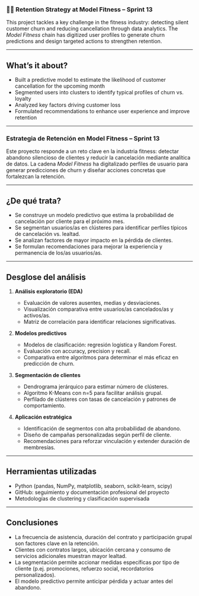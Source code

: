 ### 🏋️‍♀️ Retention Strategy at Model Fitness – Sprint 13

This project tackles a key challenge in the fitness industry: detecting silent customer churn and reducing cancellation through data analytics. The *Model Fitness* chain has digitized user profiles to generate churn predictions and design targeted actions to strengthen retention.

---

## What’s it about?

- Built a predictive model to estimate the likelihood of customer cancellation for the upcoming month  
- Segmented users into clusters to identify typical profiles of churn vs. loyalty  
- Analyzed key factors driving customer loss  
- Formulated recommendations to enhance user experience and improve retention

---

### Estrategia de Retención en Model Fitness – Sprint 13

Este proyecto responde a un reto clave en la industria fitness: detectar abandono silencioso de clientes y reducir la cancelación mediante analítica de datos. La cadena *Model Fitness* ha digitalizado perfiles de usuario para generar predicciones de churn y diseñar acciones concretas que fortalezcan la retención.

---

## ¿De qué trata?

- Se construye un modelo predictivo que estima la probabilidad de cancelación por cliente para el próximo mes.
- Se segmentan usuarios/as en clústeres para identificar perfiles típicos de cancelación vs. lealtad.
- Se analizan factores de mayor impacto en la pérdida de clientes.
- Se formulan recomendaciones para mejorar la experiencia y permanencia de los/as usuarios/as.

---

## Desglose del análisis

1. **Análisis exploratorio (EDA)**
   - Evaluación de valores ausentes, medias y desviaciones.
   - Visualización comparativa entre usuarios/as cancelados/as y activos/as.
   - Matriz de correlación para identificar relaciones significativas.

2. **Modelos predictivos**
   - Modelos de clasificación: regresión logística y Random Forest.
   - Evaluación con accuracy, precision y recall.
   - Comparativa entre algoritmos para determinar el más eficaz en predicción de churn.

3. **Segmentación de clientes**
   - Dendrograma jerárquico para estimar número de clústeres.
   - Algoritmo K-Means con n=5 para facilitar análisis grupal.
   - Perfilado de clústeres con tasas de cancelación y patrones de comportamiento.

4. **Aplicación estratégica**
   - Identificación de segmentos con alta probabilidad de abandono.
   - Diseño de campañas personalizadas según perfil de cliente.
   - Recomendaciones para reforzar vinculación y extender duración de membresías.

---

## Herramientas utilizadas

- Python (pandas, NumPy, matplotlib, seaborn, scikit-learn, scipy)
- GitHub: seguimiento y documentación profesional del proyecto
- Metodologías de clustering y clasificación supervisada

---

## Conclusiones

- La frecuencia de asistencia, duración del contrato y participación grupal son factores clave en la retención.
- Clientes con contratos largos, ubicación cercana y consumo de servicios adicionales muestran mayor lealtad.
- La segmentación permite accionar medidas específicas por tipo de cliente (p.ej. promociones, refuerzo social, recordatorios personalizados).
- El modelo predictivo permite anticipar pérdida y actuar antes del abandono.

